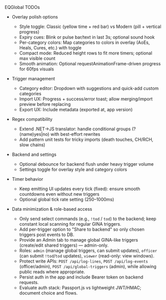 EQGlobal TODOs

- Overlay polish options
  - Style toggle: Classic (yellow time + red bar) vs Modern (pill + vertical progress)
  - Expiry cues: Blink or pulse bar/text in last 3s; optional sound hook
  - Per-category colors: Map categories to colors in overlay (AoEs, Heals, Cures, etc.) with toggle
  - Compact mode: Reduced height rows to fit more timers; optional max visible count
  - Smooth animation: Optional requestAnimationFrame-driven progress for 60fps visuals

- Trigger management
  - Category editor: Dropdown with suggestions and quick-add custom categories
  - Import UX: Progress + success/error toast; allow merging/import preview before replacing
  - Export UX: Include metadata (exported at, app version)

- Regex compatibility
  - Extend .NET→JS translator: handle conditional groups (?(name)yes|no) with best-effort rewrites
  - Add pattern unit tests for tricky imports (death touches, CH/RCH, slow chains)

- Backend and settings
  - Optional debounce for backend flush under heavy trigger volume
  - Settings toggle for overlay style and category colors

- Timer behavior
  - Keep emitting UI updates every tick (fixed): ensure smooth countdowns even without new triggers
  - Optional global tick rate setting (250–1000ms)

- Data minimization & role-based access
  - Only send select commands (e.g., `!tod` / `tod`) to the backend; keep constant local scanning for regular GINA triggers.
  - Add per-trigger option to "Share to backend" so only chosen triggers post events to DB.
  - Provide an Admin tab to manage global GINA-like triggers (create/edit shared triggers) — admin-only.
  - Roles: `admin` (manage global triggers, can submit updates), `officer` (can submit `!tod`/`tod` updates), `viewer` (read-only: view windows).
  - Protect write APIs: `POST /api/log-lines`, `POST /api/log-events` (officer/admin), `POST /api/global-triggers` (admin), while allowing public reads where appropriate.
  - Persist auth in the app and include Bearer token on backend requests.
  - Evaluate auth stack: Passport.js vs lightweight JWT/HMAC; document choice and flows.

